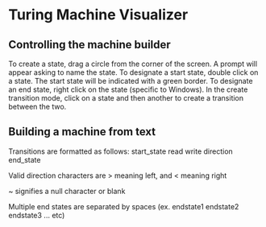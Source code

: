 # Turing Machine Visualizer
## Controlling the machine builder
To create a state, drag a circle from the corner of the screen. A prompt will appear asking to name the state.
To designate a start state, double click on a state. The start state will be indicated with a green border. To designate an end state, right click on the state (specific to Windows).
In the create transition mode, click on a state and then another to create a transition between the two.

## Building a machine from text
Transitions are formatted as follows: start_state read write direction end_state

Valid direction characters are > meaning left, and < meaning right

~ signifies a null character or blank

Multiple end states are separated by spaces (ex. endstate1 endstate2 endstate3 ... etc)
